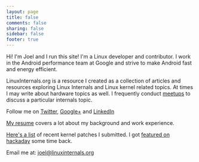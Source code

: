 ```yaml
---
layout: page
title: false
comments: false
sharing: false
sidebar: false
footer: true
---
```

Hi! I'm Joel and I run this site! I'm a Linux developer and contributor. I work in the Android performance team at Google and strive to make Android fast and energy efficient.

LinuxInternals.org is a resource I created as a collection of articles and resources exploring Linux Internals and Linux kernel related topics. At times I may write about hardware topics as well. I frequently conduct [meetups](https://www.meetup.com/LinuxInternals/) to discuss a particular internals topic.

Follow me on [Twitter](https://twitter.com/joel_linux), [Google+](https://plus.google.com/102415785508850230338) and [LinkedIn](https://www.linkedin.com/in/joelagnel)

[My resume](/joel/joel-resume.pdf) covers a lot about my background and work experience.

[Here's a list](https://patchwork.kernel.org/project/LKML/list/?submitter=170577) of recent kernel patches I submitted. I got [featured on hackaday](http://hackaday.com/2014/06/08/the-in-circuit-sd-card-switch/) some time back.

Email me at: [joel@linuxinternals.org](mailto:joel@linuxinternals.org)

